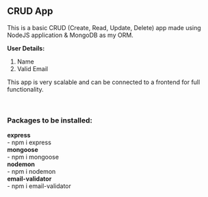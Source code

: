 ## CRUD App

This is a basic CRUD (Create, Read, Update, Delete) app made using NodeJS application & MongoDB as my ORM.

**User Details:** <br />
1. Name
2. Valid Email

This app is very scalable and can be connected to a frontend for full functionality.

<br />

### Packages to be installed:
**express**          <br />     - npm i express
<br />
**mongoose**         <br />     - npm i mongoose
<br />
**nodemon**          <br />     - npm i nodemon
<br />
**email-validator**  <br />     - npm i email-validator
<br />
